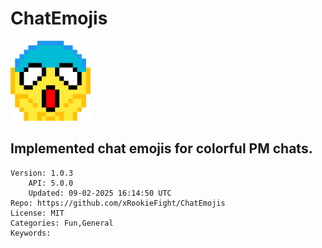 # ChatEmojis
<img src="https://raw.githubusercontent.com/xRookieFight/ChatEmojis/9ef4351bff9ee92dc783139adab3a322bba217c5/icon.png" width="128" height="128" />

## Implemented chat emojis for colorful PM chats.
```properties
Version: 1.0.3
    API: 5.0.0
    Updated: 09-02-2025 16:14:50 UTC
Repo: https://github.com/xRookieFight/ChatEmojis
License: MIT
Categories: Fun,General
Keywords: 
```